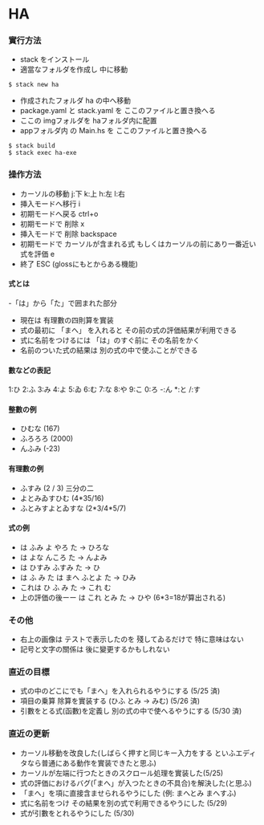 # HA
### 實行方法

- stack をインストール
- 適當なフォルダを作成し 中に移動

```
$ stack new ha
```
- 作成されたフォルダ ha の中へ移動
- package.yaml と stack.yaml を ここのファイルと置き換へる
- ここの imgフォルダを haフォルダ内に配置
- appフォルダ内 の Main.hs を ここのファイルと置き換へる
```
$ stack build
$ stack exec ha-exe
```

### 操作方法
- カーソルの移動 j:下 k:上 h:左 l:右
- 挿入モードへ移行 i
- 初期モードへ戻る ctrl+o
- 初期モードで 削除 x
- 挿入モードで 削除 backspace
- 初期モードで カーソルが含まれる式 もしくはカーソルの前にあり一番近い式を評価 e
- 終了 ESC (glossにもとからある機能)

#### 式とは
-「は」から「た」で囲まれた部分
- 現在は 有理數の四則算を實装
- 式の最初に 「まへ」 を入れると その前の式の評価結果が利用できる
- 式に名前をつけるには 「は」のすぐ前に その名前をかく
- 名前のついた式の結果は 別の式の中で使ふことができる

#### 數などの表記
1:ひ 2:ふ 3:み 4:よ 5:ゐ 6:む 7:な 8:や 9:こ 0:ろ -:ん \*:と /:す

#### 整數の例
- ひむな (167)
- ふろろろ (2000)
- んふみ (-23)

#### 有理數の例
- ふすみ (2 / 3) 三分の二
- よとみゐすひむ (4\*35/16)
- ふとみすよとゐすな (2\*3/4\*5/7)

#### 式の例
- は ふみ よ やろ た  -> ひろな
- は よな んころ た -> んよみ
- は ひすみ ふすみ た -> ひ
- は ふ み た は まへ ふとよ た -> ひみ
- これは ひ ふ み た -> これ む
- 上の評価の後ーー  は これ とみ た -> ひや (6\*3=18が算出される)

### その他
- 右上の画像は テストで表示したのを 殘してゐるだけで 特に意味はない
- 記号と文字の關係は 後に變更するかもしれない

### 直近の目標
- 式の中のどこにでも「まへ」を入れられるやうにする (5/25 済)
- 項目の乗算 除算を實装する (ひふ とみ -> みむ) (5/26 済)
- 引數をとる式(函數)を定義し 別の式の中で使へるやうにする (5/30 済)

### 直近の更新
- カーソル移動を改良した(しばらく押すと同じキー入力をする といふエディタなら普通にある動作を實装できたと思ふ)
- カーソルが左端に行つたときのスクロール処理を實装した(5/25)
- 式の評価におけるバグ(「まへ」が入つたときの不具合)を解決した(と思ふ)
- 「まへ」を項に直接含ませられるやうにした (例: まへとみ まへすふ)
- 式に名前をつけ その結果を別の式で利用できるやうにした (5/29)
- 式が引數をとれるやうにした (5/30)
